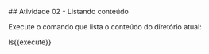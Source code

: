 ## Atividade 02 - Listando conteúdo

Execute o comando que lista o conteúdo do diretório atual:

ls{{execute}}

